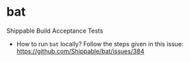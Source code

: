 # bat
Shippable Build Acceptance Tests

- How to run `bat` locally?
  Follow the steps given in this issue: https://github.com/Shippable/bat/issues/384

